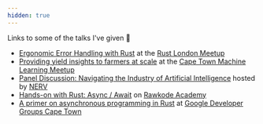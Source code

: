 ```yaml
---
hidden: true
---
```


Links to some of the talks I've given 🎤

* [Ergonomic Error Handling with Rust](https://youtu.be/9LAclNdaFlk) at the [Rust London Meetup](https://www.meetup.com/Rust-London-User-Group/)
* [Providing yield insights to farmers at scale](https://youtu.be/lyqCEVaGqPE) at the
  [Cape Town Machine Learning Meetup](https://www.meetup.com/machinelearningcapetown/)
* [Panel Discussion: Navigating the Industry of Artificial Intelligence](https://youtu.be/b_TzGYgNS5Y)
   hosted by [NERV](https://www.crowdcast.io/nerv)
* [Hands-on with Rust: Async / Await](https://youtu.be/qy6CiixMahw) on [Rawkode Academy](https://www.youtube.com/channel/UCrber_mFvp_FEF7D9u8PDEA)
* [A primer on asynchronous programming in Rust](https://youtu.be/JslPcYlz6_Q) at
  [Google Developer Groups Cape Town](https://gdg.community.dev/gdg-cape-town/)
